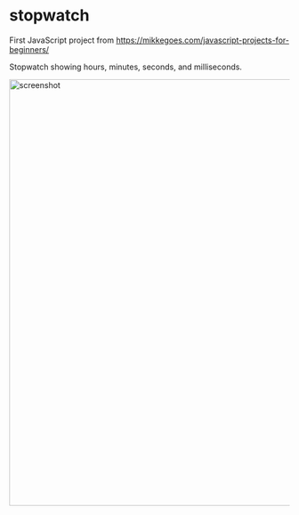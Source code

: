 # stopwatch
First JavaScript project from https://mikkegoes.com/javascript-projects-for-beginners/

Stopwatch showing hours, minutes, seconds, and milliseconds. 

<img width="767" alt="screenshot" src="https://user-images.githubusercontent.com/96323853/159626773-6538fd2b-385f-43fa-9bc5-78d9f3d82e62.png">
